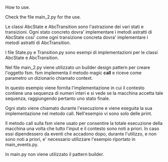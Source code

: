 How to use.

Check the file main_2.py for the use.

Le classi AbcState e AbcTransition sono l'astrazione dei vari stati e transizioni.
Ogni stato concreto dovra' implementare i metodi astratti di AbcState cosi' come ogni transizione concreta dovra' implementare i metodi astratti di AbcTransition.

I file State.py e Transition.py sono esempi di implementazioni per le classi AbcState e AbcTransition.

Nel file main_2.py viene utilizzato un builder design pattern per creare l'oggetto fsm.
fsm implementa il metodo magic __call__ e riceve come parametro un dizionario chiamato context.

In questo esempio viene fornita l'implementazione in cui il contesto contiene una sequenza di numeri interi e si vede se la macchina accetta tale sequenza, raggiungendo pertanto uno stato finale.

Ogni stato viene chiamato durante l'esecuzione e viene eseguita la sua implementazione nel metodo call. Nell'esempio vi sono solo delle print.

Il metodo call sulla fsm viene usato per consentire la totale esecuzione della macchina una volta che tutto l'input e il contesto sono noti a priori.
In caso essi dipendessero da eventi che accadono dopo, durante l'utilizzo, e non sono noti a priori, e' necessario utilizzare l'esempio riportato in main_events.py.

In main.py non viene utilizzato il pattern builder.